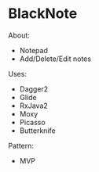 # BlackNote

About:
-  Notepad
-  Add/Delete/Edit notes

Uses:
-  Dagger2
-  Glide
-  RxJava2
-  Moxy
-  Picasso
-  Butterknife

Pattern:
-  MVP
